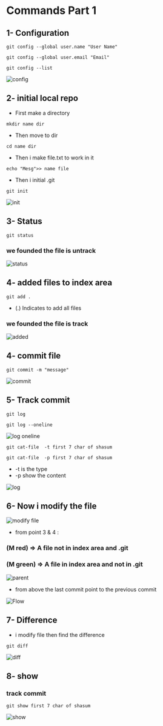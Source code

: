 # Commands Part 1

## 1- Configuration
```shell
git config --global user.name "User Name"
```
```shell
git config --global user.email "Email"
```
```shell
git config --list
```
![config](https://github.com/A-A7med-i/Git/blob/main/Images/config.jpg?raw=true)

## 2- initial local repo
* First make a directory 
```shell
mkdir name dir
```
* Then move to dir 
```shell
cd name dir
```
* Then i make file.txt to work in it
```shell
echo "Mesg">> name file
```
* Then i initial .git
```shell
git init
```
![init](https://github.com/A-A7med-i/Git/blob/main/Images/init.jpg?raw=true)

## 3- Status 
```shell
git status
```
### we founded the file is untrack 

![status](https://github.com/A-A7med-i/Git/blob/main/Images/status.jpg?raw=true)

## 4- added files to index area
```shell
git add .
```
* (.) Indicates to add all files 

### we founded the file is track 

![added](https://github.com/A-A7med-i/Git/blob/main/Images/added.jpg?raw=true)

## 4- commit file
```shell
git commit -m "message"
```
![commit](https://github.com/A-A7med-i/Git/blob/main/Images/commit.jpg?raw=true)

## 5- Track commit

```shell
git log 
```
```shell
git log --oneline
```
![log oneline](https://github.com/A-A7med-i/Git/blob/main/Images/long%20oneline.jpg?raw=true)

```shell
git cat-file  -t first 7 char of shasum
```

```shell
git cat-file  -p first 7 char of shasum
```
* -t is the type 
* -p show the content 

![log](https://github.com/A-A7med-i/Git/blob/main/Images/log.jpg?raw=true)

## 6- Now i modify the file

![modify file](https://github.com/A-A7med-i/Git/blob/main/Images/modify%20file.jpg?raw=true)

* from point 3 & 4 :
### (M red) =>  A file not in index area and .git 
### (M green) =>  A file in index area and not in .git

![parent](https://github.com/A-A7med-i/Git/blob/main/Images/parent.jpg?raw=true)

* from above the last commit point to the previous commit

![Flow](https://th.bing.com/th/id/OIP.eExDR06JzW6NMPg7vkG3ngHaET?rs=1&pid=ImgDetMain)

## 7- Difference 

* i modify file then find the difference

```shell
git diff
```

![diff](https://github.com/A-A7med-i/Git/blob/main/Images/diff.jpg?raw=true)


## 8- show 

### track commit

```shell
git show first 7 char of shasum
```

![show](https://github.com/A-A7med-i/Git/blob/main/Images/show.jpg?raw=true)
